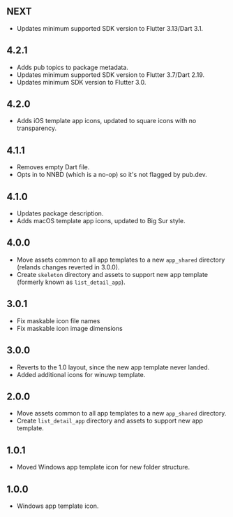 ## NEXT

* Updates minimum supported SDK version to Flutter 3.13/Dart 3.1.

## 4.2.1

* Adds pub topics to package metadata.
* Updates minimum supported SDK version to Flutter 3.7/Dart 2.19.
* Updates minimum SDK version to Flutter 3.0.

## 4.2.0

* Adds iOS template app icons, updated to square icons with no transparency.

## 4.1.1

* Removes empty Dart file.
* Opts in to NNBD (which is a no-op) so it's not flagged by pub.dev.

## 4.1.0

* Updates package description.
* Adds macOS template app icons, updated to Big Sur style.

## 4.0.0

* Move assets common to all app templates to a new `app_shared` directory
  (relands changes reverted in 3.0.0).
* Create `skeleton` directory and assets to support new app template
  (formerly known as `list_detail_app`).

## 3.0.1

* Fix maskable icon file names
* Fix maskable icon image dimensions

## 3.0.0

* Reverts to the 1.0 layout, since the new app template never landed.
* Added additional icons for winuwp template.

## 2.0.0

* Move assets common to all app templates to a new `app_shared` directory.
* Create `list_detail_app` directory and assets to support new app template.

## 1.0.1

* Moved Windows app template icon for new folder structure.

## 1.0.0

* Windows app template icon.
